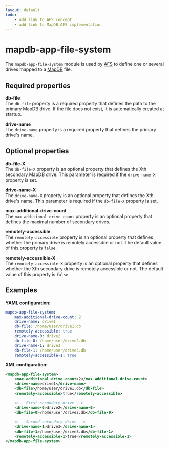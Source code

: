 ```yaml
---
layout: default
todo:
    - add link to AFS concept
    - add link to MapDB AFS implementation
---
```


# mapdb-app-file-system
The `mapdb-app-file-system` module is used by [AFS]() to define one or several drives
mapped to a [MapDB](http://www.mapdb.org) file.

## Required properties

**db-file**  
The `db-file` property is a required property that defines the path to the primary MapDB drive. If the file does not exist, it is automatically created at startup.

**drive-name**  
The `drive-name` property is a required property that defines the primary drive's name.

## Optional properties

**db-file-X**  
The `db-file-X` property is an optional property that defines the Xth secondary MapDB drive. This parameter is required if the `drive-name-X` property is set.

**drive-name-X**  
The `drive-name-X` property is an optional property that defines the Xth drive's name. This parameter is required if the `db-file-X` property is set.

**max-additional-drive-count**  
The `max-additional-drive-count` property is an optional property that defines the maximal number of secondary drives.

**remotely-accessible**  
The `remotely-accessible` property is an optional property that defines whether the primary drive is remotely accessible or not. The default value of this property is `false`.

**remotely-accessible-X**  
The `remotely-accessible-X` property is an optional property that defines whether the Xth secondary drive is remotely accessible or not. The default value of this property is `false`.

## Examples

**YAML configuration:**
```yaml
mapdb-app-file-system:
    max-additional-drive-count: 2
    drive-name: drive1
    db-file: /home/user/drive1.db
    remotely-accessible: true
    drive-name-0: drive2
    db-file-0: /home/user/drive2.db
    drive-name-1: drive3
    db-file-1: /home/user/drive3.db
    remotely-accessible-1: true
```

**XML configuration:**
```xml
<mapdb-app-file-system>
    <max-additional-drive-count>2</max-additional-drive-count>
    <drive-name>drive1</drive-name>
    <db-file>/home/user/drive1.db</db-file>
    <remotely-accessible>true</remotely-accessible>
    
    <!-- First secondary drive -->
    <drive-name-0>drive2</drive-name-0>
    <db-file-0>/home/user/drive2.db</db-file-0>
    
    <!-- Second secondary drive -->
    <drive-name-1>drive3</drive-name-1>
    <db-file-1>/home/user/drive3.db</db-file-1>
    <remotely-accessible-1>true</remotely-accessible-1>
</mapdb-app-file-system>
```
